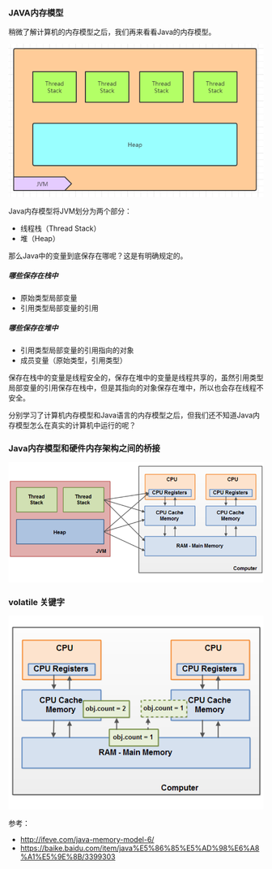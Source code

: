 ### JAVA内存模型

稍微了解计算机的内存模型之后，我们再来看看Java的内存模型。

![Java Memory Model](../../Java%E5%AD%A6%E4%B9%A0/images/1552810356340.png)

Java内存模型将JVM划分为两个部分：

- 线程栈（Thread Stack）
- 堆（Heap）

那么Java中的变量到底保存在哪呢？这是有明确规定的。

##### 哪些保存在栈中

- 原始类型局部变量
- 引用类型局部变量的引用

##### 哪些保存在堆中

- 引用类型局部变量的引用指向的对象
- 成员变量（原始类型，引用类型）

保存在栈中的变量是线程安全的，保存在堆中的变量是线程共享的，虽然引用类型局部变量的引用保存在栈中，但是其指向的对象保存在堆中，所以也会存在线程不安全。

分别学习了计算机内存模型和Java语言的内存模型之后，但我们还不知道Java内存模型怎么在真实的计算机中运行的呢？

### Java内存模型和硬件内存架构之间的桥接

![enter image description here](../../Java%E5%AD%A6%E4%B9%A0/images/java-memory-model-5.png)



### volatile 关键字

![enter image description here](../../Java%E5%AD%A6%E4%B9%A0/images/java-memory-model-6.png)



参考：

- http://ifeve.com/java-memory-model-6/
- https://baike.baidu.com/item/java%E5%86%85%E5%AD%98%E6%A8%A1%E5%9E%8B/3399303